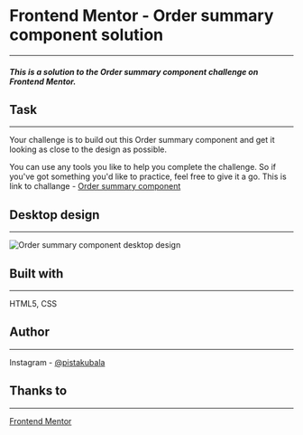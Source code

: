 # Frontend Mentor - Order summary component  solution
---
##### This is a solution to the Order summary component challenge on Frontend Mentor.
## Task
---
Your challenge is to build out this Order summary component and get it looking as close to the design as possible.

You can use any tools you like to help you complete the challenge. So if you've got something you'd like to practice, feel free to give it a go.
This is link to challange - [Order summary component](https://www.frontendmentor.io/challenges/order-summary-component-QlPmajDUj)

## Desktop design
---
![Order summary component desktop design](https://res.cloudinary.com/dz209s6jk/image/upload/f_auto,q_auto,w_700/Challenges/gh4wbxnbnf9wqezb0b6y.jpg "Order summary component desktop design")

## Built with
---
HTML5, CSS
## Author 
---
Instagram - [@pistakubala](https://www.instagram.com/pistakubala/)

## Thanks to 
---
[Frontend Mentor](https://www.frontendmentor.io/)


